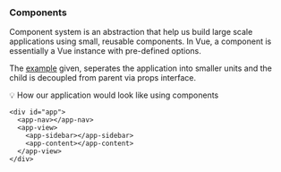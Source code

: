 ### Components

Component system is an abstraction that help us build large scale applications
using small, reusable components. In Vue, a component is essentially a Vue instance with pre-defined options.

The [example](./index.html) given, seperates the application into smaller units and the child is decoupled from parent via props
interface.

💡 How our application would look like using components
```shell
<div id="app">
  <app-nav></app-nav>
  <app-view>
    <app-sidebar></app-sidebar>
    <app-content></app-content>
  </app-view>
</div>
```